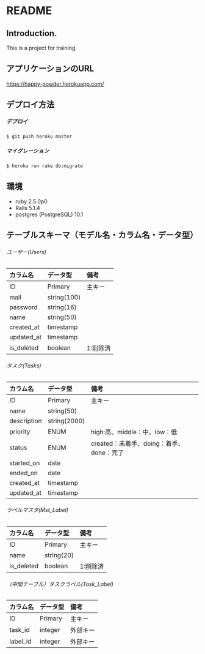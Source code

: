 # README
## Introduction.
This is a project for training.



## アプリケーションのURL
https://happy-powder.herokuapp.com/



## デプロイ方法

##### デプロイ
~~~
$ git push heroku master
~~~

##### マイグレーション
~~~
$ heroku run rake db:migrate
~~~



## 環境
* ruby 2.5.0p0
* Rails 5.1.4
* postgres (PostgreSQL) 10.1



## テーブルスキーマ（モデル名・カラム名・データ型）
###### ユーザー(Users)
| カラム名 | データ型 | 備考 |
|:-----------|:------------|:------------|
| ID         | Primary     | 主キー       |
| mail       | string(100) |             |
| password   | string(16)  |             |
| name       | string(50)  |             |
| created_at | timestamp   |             |
| updated_at | timestamp   |             |
| is_deleted | boolean     | 1:削除済     |

###### タスク(Tasks)
| カラム名 | データ型 | 備考 |
|:-----------|:------------|:------------|
| ID         | Primary     | 主キー       |
| name       | string(50)  |             |
| description| string(2000)|             |
| priority   | ENUM        | high:高、middle：中、low：低          |
| status     | ENUM        | created：未着手、doing：着手、done：完了|
| started_on | date        |             |
| ended_on   | date        |             |
| created_at | timestamp   |             |
| updated_at | timestamp   |             |

###### ラベルマスタ(Mst_Label)
| カラム名 | データ型 | 備考 |
|:-----------|:------------|:------------|
| ID         | Primary     | 主キー       |
| name       | string(20)  |             |
| is_deleted | boolean     | 1:削除済     |

###### （中間テーブル）タスクラベル(Task_Label)
| カラム名 | データ型 | 備考 |
|:-----------|:------------|:------------|
| ID         | Primary     | 主キー       |
| task_id    | integer     | 外部キー     |
| label_id   | integer     | 外部キー     |
